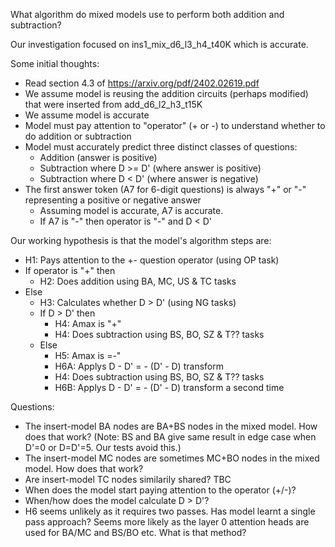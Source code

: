 What algorithm do mixed models use to perform both addition and subtraction?

Our investigation focused on ins1_mix_d6_l3_h4_t40K which is accurate. 

Some initial thoughts:
- Read section 4.3 of https://arxiv.org/pdf/2402.02619.pdf
- We assume model is reusing the addition circuits (perhaps modified) that were inserted from add_d6_l2_h3_t15K
- We assume model is accurate
- Model must pay attention to "operator" (+ or -) to understand whether to do addition or subtraction
- Model must accurately predict three distinct classes of questions:
  - Addition (answer is positive) 
  - Subtraction where D >= D' (where answer is positive)   
  - Subtraction where D < D' (where answer is negative)   
- The first answer token (A7 for 6-digit questions) is always "+" or "-" representing a positive or negative answer
  - Assuming model is accurate, A7 is accurate.
  - If A7 is "-" then operator is "-" and D < D'

Our working hypothesis is that the model's algorithm steps are:
- H1: Pays attention to the +- question operator (using OP task)
- If operator is "+" then
  - H2: Does addition using BA, MC, US & TC tasks
- Else
  - H3: Calculates whether D > D' (using NG tasks)
  - If D > D' then
    - H4: Amax is "+"
    - H4: Does subtraction using BS, BO, SZ & T?? tasks
  - Else
    - H5: Amax is =-"
    - H6A: Applys D - D' = - (D' - D) transform
    - H4: Does subtraction using BS, BO, SZ & T?? tasks
    - H6B: Applys D - D' = - (D' - D) transform a second time

Questions:
- The insert-model BA nodes are BA+BS nodes in the mixed model. How does that work? (Note: BS and BA give same result in edge case when D'=0 or D=D'=5. Our tests avoid this.)
- The insert-model MC nodes are sometimes MC+BO nodes in the mixed model. How does that work?
- Are insert-model TC nodes similarily shared? TBC
- When does the model start paying attention to the operator (+/-)?
- When/how does the model calculate D > D'?
- H6 seems unlikely as it requires two passes. Has model learnt a single pass approach? Seems more likely as the layer 0 attention heads are used for BA/MC and BS/BO etc. What is that method?

